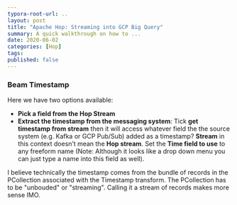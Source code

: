 ```yaml
---
typora-root-url: ..
layout: post
title: "Apache Hop: Streaming into GCP Big Query"
summary: A quick walkthrough on how to ...
date: 2020-06-02
categories: [Hop]
tags: 
published: false
---
```


### Beam Timestamp


Here we have two options available:

- **Pick a field from the Hop Stream**
- **Extract the timestamp from the messaging system**: Tick **get timestamp from stream** then it will access whatever field the the source system (e.g. Kafka or GCP Pub/Sub) added as a timestamp? **Stream** in this context doesn’t mean the **Hop stream**. Set the **Time field to use** to any freeform name (Note: Although it looks like a drop down menu you can just type a name into this field as well).

I believe technically the timestamp comes from the bundle of records in the PCollection associated with the Timestamp transform.
The PCollection has to be "unbouded" or "streaming".  Calling it a stream of records makes more sense IMO.